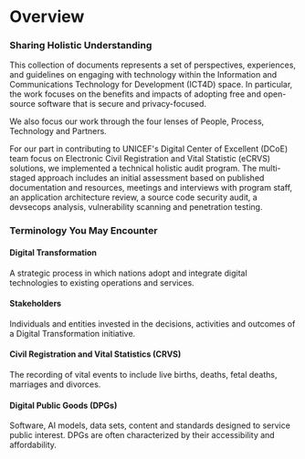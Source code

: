 # Overview

### Sharing Holistic Understanding

This collection of documents represents a set of perspectives, experiences, and guidelines on engaging with technology within the Information and Communications Technology for Development (ICT4D) space. In particular, the work focuses on the benefits and impacts of adopting free and open-source software that is secure and privacy-focused.&#x20;

We also focus our work through the four lenses of People, Process, Technology and Partners.

For our part in contributing to UNICEF's Digital Center of Excellent (DCoE) team focus on Electronic Civil Registration and Vital Statistic (eCRVS) solutions, we implemented a technical holistic audit program. The multi-staged approach includes an initial assessment based on published documentation and resources, meetings and interviews with program staff, an application architecture review, a source code security audit, a devsecops analysis, vulnerability scanning and penetration testing.

### Terminology You May Encounter

#### Digital Transformation

A strategic process in which nations adopt and integrate digital technologies to existing operations and services.

#### Stakeholders&#x20;

Individuals and entities invested in the decisions, activities and outcomes of a Digital Transformation initiative.

#### Civil Registration and Vital Statistics (CRVS)

The recording of vital events to include live births, deaths, fetal deaths, marriages and divorces.

#### Digital Public Goods (DPGs)&#x20;

Software, AI models, data sets, content and standards designed to service public interest. DPGs are often characterized by their accessibility and affordability.

